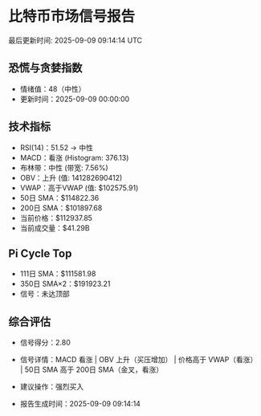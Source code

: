 # 比特币市场信号报告

最后更新时间: 2025-09-09 09:14:14 UTC

## 恐慌与贪婪指数
- 情绪值：48（中性）
- 更新时间：2025-09-09 00:00:00

## 技术指标
- RSI(14)：51.52 → 中性
- MACD：看涨 (Histogram: 376.13)
- 布林带：中性 (带宽: 7.56%)
- OBV：上升 (值: 141282690412)
- VWAP：高于VWAP (值: $102575.91)
- 50日 SMA：$114822.36
- 200日 SMA：$101897.68
- 当前价格：$112937.85
- 当前成交量：$41.29B

## Pi Cycle Top
- 111日 SMA：$111581.98
- 350日 SMA×2：$191923.21
- 信号：未达顶部

## 综合评估
- 信号得分：2.80
- 信号详情：MACD 看涨 | OBV 上升（买压增加） | 价格高于 VWAP（看涨） | 50日 SMA 高于 200日 SMA（金叉，看涨）
- 建议操作：强烈买入

- 报告生成时间：2025-09-09 09:14:14
